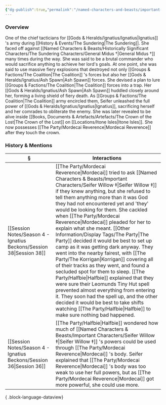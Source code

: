 ```yaml
---
{"dg-publish":true,"permalink":"/named-characters-and-beasts/important-characters/seifer-willow/","tags":["NPC","Important"],"updated":"2025-06-10T19:10:58.280+01:00"}
---
```



### Overview
One of the chief tacticians for [[Gods & Heralds/Ignatius/Ignatius\|Ignatius]] 's army during [[History & Events/The Sundering\|The Sundering]]. She faced off against [[Named Characters & Beasts/Historically Significant  Characters/The Sundering Characters/General Midus †\|General Midus †]] many times during the way. She was said to be a brutal commander who would sacrifice anything to achieve her lord's goals. At one point, she was said to use massive fiery explosions that destroyed not only [[Groups & Factions/The Coalition\|The Coalition]] 's forces but also her [[Gods & Heralds/Ignatius/Ash Spawn\|Ash Spawn]] forces. She devised a plan to lure [[Groups & Factions/The Coalition\|The Coalition]] forces into a trap. Her [[Gods & Heralds/Ignatius/Ash Spawn\|Ash Spawn]] huddled closely around her, forming a living shield of fiery death. As [[Groups & Factions/The Coalition\|The Coalition]] army encircled them, Seifer unleashed the full power of [[Gods & Heralds/Ignatius/Ignatius\|Ignatius]], sacrificing herself and her comrades to obliterate the enemy. She was later revealed to be alive inside [[Books, Documents & Artefacts/Artefacts/The Crown of the Lost\|The Crown of the Lost]] on [[Locations/Itone Isles\|Itone Isles]]. She now possesses [[The Party/Mordecai Reverence\|Mordecai Reverence]] after they touch the crown.

### History & Mentions
| §                                                                       | Interactions                                                                                                                                                                                                                                                                                                                                                                                                                                                                                                                                                                                                                                                                                                                                                                                                                        |
| ----------------------------------------------------------------------- | ----------------------------------------------------------------------------------------------------------------------------------------------------------------------------------------------------------------------------------------------------------------------------------------------------------------------------------------------------------------------------------------------------------------------------------------------------------------------------------------------------------------------------------------------------------------------------------------------------------------------------------------------------------------------------------------------------------------------------------------------------------------------------------------------------------------------------------- |
| [[Session Notes/Season 4 - Ignatius Beckons/Session 38\|Session 38]] | [[The Party/Mordecai Reverence\|Mordecai]] tried to ask [[Named Characters & Beasts/Important Characters/Seifer Willow ‡\|Seifer Willow ‡]] if they knew anything, but she refused to tell them anything more than it was God they had not encountered yet and 'they' would be looking for them. She cackled when [[The Party/Mordecai Reverence\|Mordecai]] pleaded for her to explain what she meant. [[Other Information/Display Tags/The Party\|The Party]] decided it would be best to set up camp as it was getting dark anyway. They went into the nearby fairest, with [[The Party/The Korrigan\|Korrigan]] covering all of their tracks as they went, and found a secluded spot for them to sleep. [[The Party/Halfbie\|Halfbie]] explained that they were sure their Leomunds Tiny Hut spell prevented almost everything from entering it. They soon had the spell up, and the other decided it would be best to take shifts watching [[The Party/Halfbie\|Halfbie]] to make sure nothing bad happened. |
| [[Session Notes/Season 4 - Ignatius Beckons/Session 36\|Session 36]] | [[The Party/Halfbie\|Halfbie]] wondered how much of [[Named Characters & Beasts/Important Characters/Seifer Willow ‡\|Seifer Willow ‡]] 's powers could be used through [[The Party/Mordecai Reverence\|Mordecai]] 's body. Seifer explained that [[The Party/Mordecai Reverence\|Mordecai]] 's body was too weak to use her full powers, but as [[The Party/Mordecai Reverence\|Mordecai]] got more powerful, she could use more.                                                                                                                                                                                                                                                                                                                                                                                                                                                                                                                   |

{ .block-language-dataview}